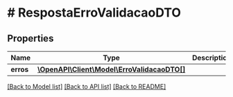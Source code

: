 # # RespostaErroValidacaoDTO

## Properties

Name | Type | Description | Notes
------------ | ------------- | ------------- | -------------
**erros** | [**\OpenAPI\Client\Model\ErroValidacaoDTO[]**](ErroValidacaoDTO.md) |  | [optional]

[[Back to Model list]](../../README.md#models) [[Back to API list]](../../README.md#endpoints) [[Back to README]](../../README.md)
